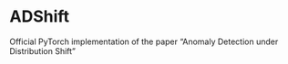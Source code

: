 # ADShift
Official PyTorch implementation of the paper “Anomaly Detection under Distribution Shift”
